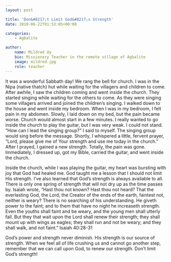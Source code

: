 ```yaml
---
layout: post

title: 'Don&#8217;t Limit God&#8217;s Strength'
date: 2010-06-22T01:53:05+00:00

categories:
    - Agbalite

author:
    name: Mildred Uy
    bio: Missionary Teacher in the remote village of Agbalite
    image: mildred.jpg
    role: teacher
---
```


It was a wonderful Sabbath day! We rang the bell for church. I was in the Nipa (native thatch) hut while waiting for the villagers and children to come. After awhile, I saw the children coming and went inside the church. They started singing while waiting for the others to come. As they were singing some villagers arrived and joined the children’s singing. I walked down to the house and went inside my bedroom. When I was in my bedroom, I felt pain in my abdomen. Slowly, I laid down on my bed, but the pain became worse. Church would almost start in a few minutes. I really wanted to go inside the church to play the guitar, but I was very weak. I could not stand. “How can I lead the singing group?” I said to myself. The singing group would sing before the message. Shortly, I whispered a little, fervent prayer, “Lord, please give me of Your strength and use me today in the church.” After I prayed, I gained a new strength. Totally, the pain was gone. Immediately, I dressed up, got my Bible, carried the guitar, and went inside the church.

Inside the church, while I was playing the guitar, my heart was bursting with joy that God had healed me. God taught me a lesson that I should not limit His strength. I’ve also learned that God’s strength is always available to all. There is only one spring of strength that will not dry up as the time passes by. Isaiah wrote, “Hast thou not known? Hast thou not heard? That the everlasting God, the Lord, the Creator of the ends of the earth, faintest not, neither is weary? There is no searching of his understanding. He giveth power to the faint; and to them that have no night he increaseth strength. Even the youths shall faint and be weary, and the young men shall utterly fall. But they that wait upon the Lord shall renew their strength; they shall mount up with wings as eagles; they shall run and not be weary; and they shall walk, and not faint.” Isaiah 40:28-31

God’s power and strength never diminish. His strength is our source of strength. When we feel all of life crushing us and cannot go another step, remember that we can call upon God, to renew our strength. Don’t limit God’s strength!
